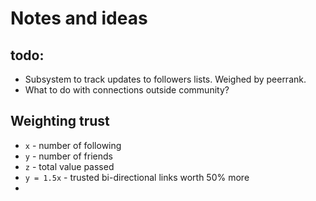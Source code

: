 Notes and ideas
===============


todo:
-----

* Subsystem to track updates to followers lists. Weighed by peerrank.
* What to do with connections outside community?

 
Weighting trust
---------------

* `x` - number of following
* `y` - number of friends
* `z` - total value passed
* `y = 1.5x` - trusted bi-directional links worth 50% more
*



